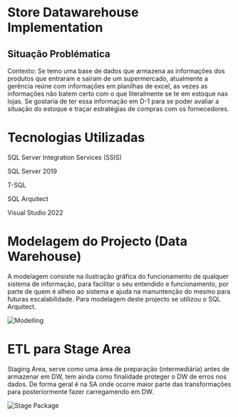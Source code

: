 # Store Datawarehouse Implementation
## Situação Problématica

Contexto:
Se temo uma base de dados que armazena as informações dos produtos que entraram e saíram de um supermercado, atualmente a gerência reúne com informações em planilhas de excel, as vezes as informações não batem certo
com o que literalmente se te em estoque nas lojas. 
Se gostaria de ter essa informação em D-1 para se poder avaliar a situação do estoque e traçar estratégias de compras com os fornecedores.

# Tecnologias Utilizadas
SQL Server Integration Services (SSIS)

SQL Server 2019

T-SQL 

SQL Arquitect

Visual Studio 2022

# Modelagem do Projecto (Data Warehouse)

A modelagem consiste na ilustração gráfica do funcionamento de qualquer sistema de informação, para facilitar o seu entendido e funcionamento, por parte de quem é alheio ao sistema e ajuda na manuntenção do mesmo para futuras escalabilidade. Para modelagem deste projecto se utilizou o SQL Arquitect.

![Modelling](https://github.com/ffquindala/store_datawarehouse_implentation/assets/80399273/f10c3d48-5828-4c6f-ab91-a3cd8478095a)

# ETL para Stage Area

Staging Area, serve como uma área de preparação (intermediária) antes de armazenar em DW, tem ainda como finalidade proteger o DW de erros nos dados. De forma geral é na SA onde ocorre maior parte das transformações para posteriormente fazer carregamendo em DW.

![Stage Package](https://github.com/ffquindala/store_datawarehouse_implentation/assets/80399273/cb59f7af-9bde-4e1f-8791-eff88747ecb5)


